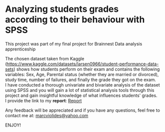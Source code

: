 # Analyzing students grades according to their behaviour with SPSS


This project was part of my final project for Brainnest Data analysis apprenticeship

The chosen dataset taken from Kaggle (https://www.kaggle.com/datasets/larsen0966/student-performance-data-sets) shows how students perform on their exam and contains the following variables: Sex, Age, Parental status (whether they are married or divorced), study time, number of failures, and finally the grade they got on the exam.  
I have conducted a thorough univariate and bivariate analysis of the dataset using SPSS and you will gain a lot of statistical analysis tools through this project and gain insightful knowledge of what influences students' grades.  
I provide the link to my **report**: [Report](https://docs.google.com/document/d/1rpyyhFgjB0iYYYHar9CUZfl45cEYi7Cx/edit?usp=sharing&ouid=116688624539339004078&rtpof=true&sd=true)  
  
Any feedback will be appreciated and if you have any questions, feel free to contact me at: marcviolides@yahoo.com  
  
ENJOY!
